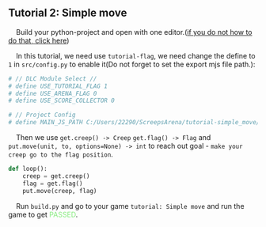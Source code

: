 ## Tutorial 2: Simple move


&nbsp;&nbsp;&nbsp;&nbsp;Build your python-project and open with one editor.([if you do not how to do that, click here](https://github.com/EagleBaby/python_screeps_arena/blob/main/README.md))


&nbsp;&nbsp;&nbsp;&nbsp;In this tutorial, we need use ```tutorial-flag```, we need change the define to ```1``` in ```src/config.py``` to enable it(Do not forget to set the export mjs file path.):
```python
# // DLC Module Select //
# define USE_TUTORIAL_FLAG 1
# define USE_ARENA_FLAG 0
# define USE_SCORE_COLLECTOR 0

# // Project Config
# define MAIN_JS_PATH C:/Users/22290/ScreepsArena/tutorial-simple_move/main.mjs
```

&nbsp;&nbsp;&nbsp;&nbsp;Then we use ```get.creep() -> Creep``` ```get.flag() -> Flag``` and ```put.move(unit, to, options=None) -> int``` to reach out goal - ```make your creep go to the flag position```.
```python
def loop():
    creep = get.creep()
    flag = get.flag()
    put.move(creep, flag)
```

&nbsp;&nbsp;&nbsp;&nbsp;Run ```build.py``` and go to your game ```tutorial: Simple move``` and run the game to get <font color=#88EC80>PASSED</font>.
